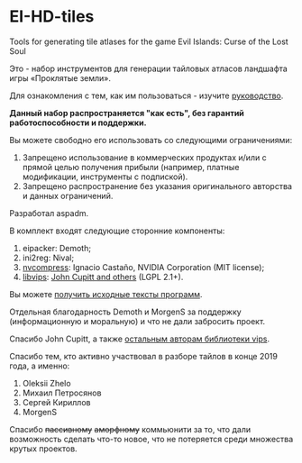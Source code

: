 # EI-HD-tiles
Tools for generating tile atlases for the game Evil Islands: Curse of the Lost Soul

Это - набор инструментов для генерации тайловых атласов ландшафта игры «Проклятые земли».

Для ознакомления с тем, как им пользоваться - изучите [руководство](docs/manual.md).

**Данный набор распространяется "как есть", без гарантий работоспособности и поддержки.**

Вы можете свободно его использовать со следующими ограничениями:

1. Запрещено использование в коммерческих продуктах и/или с прямой целью получения прибыли (например, платные модификации, инструменты с подпиской).
2. Запрещено распространение без указания оригинального авторства и данных ограничений.

Разработал aspadm.

В комплект входят следующие сторонние компоненты:

1. eipacker: Demoth;
2. ini2reg: Nival;
3. [nvcompress](github.com/castano/nvidia-texture-tools): Ignacio Castaño, NVIDIA Corporation (MIT license);
4. [libvips](github.com/libvips/libvips): [John Cupitt and others](https://github.com/libvips/libvips/blob/master/AUTHORS) (LGPL 2.1+).

Вы можете [получить исходные тексты программ](src).

Отдельная благодарность Demoth и MorgenS за поддержку (информационную и моральную) и что не дали забросить проект.

Спасибо John Cupitt, а также [остальным авторам библиотеки vips](https://github.com/libvips/libvips/blob/master/AUTHORS).

Спасибо тем, кто активно участвовал в разборе тайлов в конце 2019 года, а именно:

1. Oleksii Zhelo
2. Михаил Петросянов
3. Сергей Кириллов
4. MorgenS

Спасибо ~~пассивному~~ ~~аморфному~~ коммьюнити за то, что дали возможность сделать что-то новое, что не потеряется среди множества крутых проектов.
